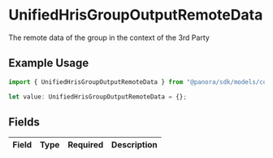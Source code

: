 # UnifiedHrisGroupOutputRemoteData

The remote data of the group in the context of the 3rd Party

## Example Usage

```typescript
import { UnifiedHrisGroupOutputRemoteData } from "@panora/sdk/models/components";

let value: UnifiedHrisGroupOutputRemoteData = {};
```

## Fields

| Field       | Type        | Required    | Description |
| ----------- | ----------- | ----------- | ----------- |